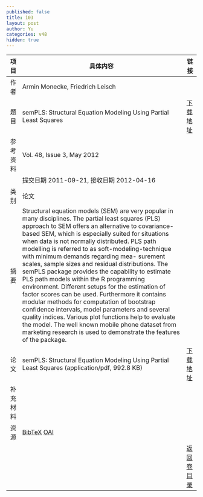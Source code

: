 ```yaml
---
published: false
title: i03
layout: post
author: Yu
categories: v48
hidden: true
---
```


| 项目 | 具体内容 | 链接 |
|---:|---|---|
| 作者 | Armin Monecke, Friedrich Leisch| |
| 题目 |semPLS: Structural Equation Modeling Using Partial Least Squares | [下载地址](http://www.jstatsoft.org/v48/i03/paper) |
| 参考资料 |Vol. 48, Issue 3, May 2012 | |
| | 提交日期 2011-09-21, 接收日期 2012-04-16| | 
| 类别 | 论文| |
| 摘要 | Structural equation models (SEM) are very popular in many disciplines. The partial least squares (PLS) approach to SEM offers an alternative to covariance-based SEM, which is especially suited for situations when data is not normally distributed. PLS path modelling is referred to as soft-modeling-technique with minimum demands regarding mea- surement scales, sample sizes and residual distributions. The semPLS package provides the capability to estimate PLS path models within the R programming environment. Different setups for the estimation of factor scores can be used. Furthermore it contains modular methods for computation of bootstrap confidence intervals, model parameters and several quality indices. Various plot functions help to evaluate the model. The well known mobile phone dataset from marketing research is used to demonstrate the features of the package.| |
| 论文 | semPLS: Structural Equation Modeling Using Partial Least Squares  (application/pdf, 992.8 KB)| [下载地址](http://www.jstatsoft.org/v48/i03/paper) |
| 补充材料 | | |
| 资源 | [BibTeX](http://www.jstatsoft.org/v48/i03/bibtex) [OAI](http://www.jstatsoft.org/oai?verb=GetRecord&identifier=oai.jstatsoft/v48/i03&prefix=oai_dc)| |
| |  | [返回卷目录]({{site.baseurl}}/volume/v48.html) |